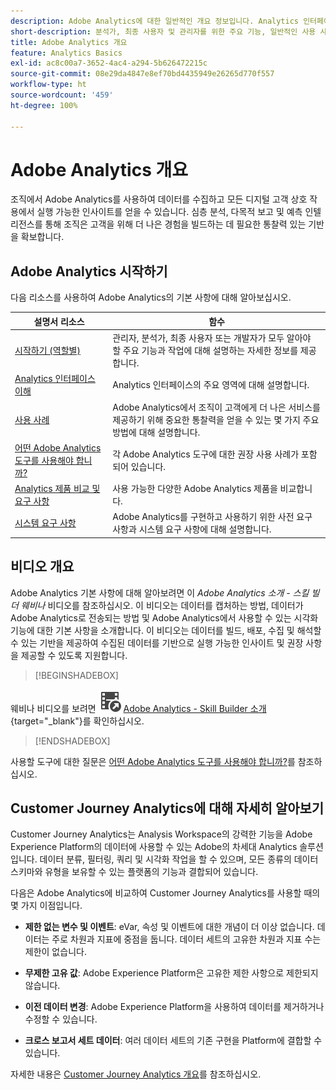 ```yaml
---
description: Adobe Analytics에 대한 일반적인 개요 정보입니다. Analytics 인터페이스에 대한 정보와 관리자, 분석가, 사용자 및 개발자를 위한 시작 정보가 포함됩니다.
short-description: 분석가, 최종 사용자 및 관리자를 위한 주요 기능, 일반적인 사용 사례 및 첫 번째 단계를 살펴보십시오.
title: Adobe Analytics 개요
feature: Analytics Basics
exl-id: ac8c00a7-3652-4ac4-a294-5b626472215c
source-git-commit: 08e29da4847e8ef70bd4435949e26265d770f557
workflow-type: ht
source-wordcount: '459'
ht-degree: 100%

---
```


# Adobe Analytics 개요

조직에서 Adobe Analytics를 사용하여 데이터를 수집하고 모든 디지털 고객 상호 작용에서 실행 가능한 인사이트를 얻을 수 있습니다. 심층 분석, 다목적 보고 및 예측 인텔리전스를 통해 조직은 고객을 위해 더 나은 경험을 빌드하는 데 필요한 통찰력 있는 기반을 확보합니다.

## Adobe Analytics 시작하기

다음 리소스를 사용하여 Adobe Analytics의 기본 사항에 대해 알아보십시오.


| 설명서 리소스 | 함수 |
|---------|----------|
| [시작하기 (역할별)](/help/analyze/get-started/get-started-by-role.md) | 관리자, 분석가, 최종 사용자 또는 개발자가 모두 알아야 할 주요 기능과 작업에 대해 설명하는 자세한 정보를 제공합니다. |
| [Analytics 인터페이스 이해](/help/analyze/get-started/analytics-interface.md) | Analytics 인터페이스의 주요 영역에 대해 설명합니다. |
| [사용 사례](/help/analyze/get-started/use-cases.md) | Adobe Analytics에서 조직이 고객에게 더 나은 서비스를 제공하기 위해 중요한 통찰력을 얻을 수 있는 몇 가지 주요 방법에 대해 설명합니다. |
| [어떤 Adobe Analytics 도구를 사용해야 합니까?](/help/analyze/get-started/which-analytics-tool.md) | 각 Adobe Analytics 도구에 대한 권장 사용 사례가 포함되어 있습니다. |
| [Analytics 제품 비교 및 요구 사항](/help/analyze/get-started/analytics-product-comparison.md) | 사용 가능한 다양한 Adobe Analytics 제품을 비교합니다. |
| [시스템 요구 사항](/help/analyze/get-started/sys-reqs.md) | Adobe Analytics를 구현하고 사용하기 위한 사전 요구 사항과 시스템 요구 사항에 대해 설명합니다. |

## 비디오 개요

Adobe Analytics 기본 사항에 대해 알아보려면 이 *Adobe Analytics 소개 - 스킬 빌더 웨비나* 비디오를 참조하십시오. 이 비디오는 데이터를 캡처하는 방법, 데이터가 Adobe Analytics로 전송되는 방법 및 Adobe Analytics에서 사용할 수 있는 시각화 기능에 대한 기본 사항을 소개합니다. 이 비디오는 데이터를 빌드, 배포, 수집 및 해석할 수 있는 기반을 제공하여 수집된 데이터를 기반으로 실행 가능한 인사이트 및 권장 사항을 제공할 수 있도록 지원합니다.


>[!BEGINSHADEBOX]

웨비나 비디오를 보려면 ![VideoCheckedOut](/help/assets/icons/VideoCheckedOut.svg) [Adobe Analytics - Skill Builder 소개](https://video.tv.adobe.com/v/27429?quality=12&learn=on){target="_blank"}를 확인하십시오.

>[!ENDSHADEBOX]


사용할 도구에 대한 질문은 [어떤 Adobe Analytics 도구를 사용해야 합니까?](https://experienceleague.adobe.com/docs/analytics/analyze/admin-overview/which-analytics-tool.html)를 참조하십시오.

## Customer Journey Analytics에 대해 자세히 알아보기

Customer Journey Analytics는 Analysis Workspace의 강력한 기능을 Adobe Experience Platform의 데이터에 사용할 수 있는 Adobe의 차세대 Analytics 솔루션입니다. 데이터 분류, 필터링, 쿼리 및 시각화 작업을 할 수 있으며, 모든 종류의 데이터 스키마와 유형을 보유할 수 있는 플랫폼의 기능과 결합되어 있습니다.

다음은 Adobe Analytics에 비교하여 Customer Journey Analytics를 사용할 때의 몇 가지 이점입니다.

* **제한 없는 변수 및 이벤트**: eVar, 속성 및 이벤트에 대한 개념이 더 이상 없습니다. 데이터는 주로 차원과 지표에 중점을 둡니다. 데이터 세트의 고유한 차원과 지표 수는 제한이 없습니다.

* **무제한 고유 값**: Adobe Experience Platform은 고유한 제한 사항으로 제한되지 않습니다.

* **이전 데이터 변경**: Adobe Experience Platform을 사용하여 데이터를 제거하거나 수정할 수 있습니다.

* **크로스 보고서 세트 데이터**: 여러 데이터 세트의 기존 구현을 Platform에 결합할 수 있습니다.

자세한 내용은 [Customer Journey Analytics 개요](https://experienceleague.adobe.com/docs/analytics-platform/using/cja-overview/cja-overview.html?lang=ko-KR)를 참조하십시오.
